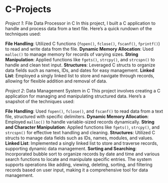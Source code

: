 # C-Projects

 *Project 1*: File Data Processor in C
In this project, I built a C application to handle and process data from a text file. Here’s a quick rundown of the techniques used:

**File Handling**: Utilized C functions (`fopen()`, `fclose()`, `fscanf()`, `fprintf()`) to read and write data from the file.
**Dynamic Memory Allocation**: Used `malloc()` to manage memory for records of varying sizes.
**String Manipulation**: Applied functions like `fgets()`, `strcpy()`, and `strcspn()` to handle and clean text input.
**Structures**: Leveraged C structs to organize data fields such as names, IDs, and dates for easy management.
**Linked List**: Employed a singly linked list to store and navigate through records, allowing for flexible addition and removal of data.

*Project 2*: Data Management System in C
This project involves creating a C application for managing and manipulating structured data. Here’s a snapshot of the techniques used:

**File Handling**: Used `fopen()`, `fclose()`, and `fscanf()` to read data from a text file, structured with specific delimiters.
**Dynamic Memory Allocation**: Employed `malloc()` to handle variable-sized records dynamically.
**String and Character Manipulation**: Applied functions like `fgets()`, `strcpy()`, and `strcspn()` for effective text handling and cleaning.
**Structures**: Utilized C structs to manage data fields such as IDs, names, modules, and values.
**Linked List**: Implemented a singly linked list to store and traverse records, supporting dynamic data management.
**Sorting and Searching**: Incorporated bubble sort to organize records by date and time and various search functions to locate and manipulate specific entries.
The system supports operations like adding, viewing, deleting, sorting, and filtering records based on user input, making it a comprehensive tool for data management.
